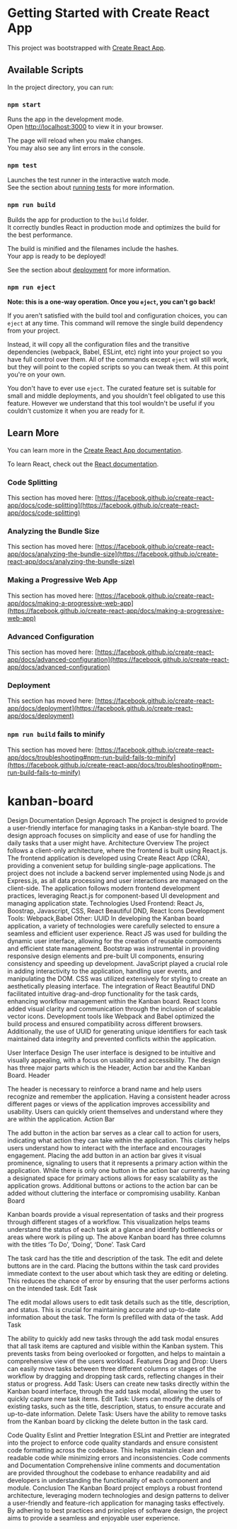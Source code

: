 # Getting Started with Create React App

This project was bootstrapped with [Create React App](https://github.com/facebook/create-react-app).

## Available Scripts

In the project directory, you can run:

### `npm start`

Runs the app in the development mode.\
Open [http://localhost:3000](http://localhost:3000) to view it in your browser.

The page will reload when you make changes.\
You may also see any lint errors in the console.

### `npm test`

Launches the test runner in the interactive watch mode.\
See the section about [running tests](https://facebook.github.io/create-react-app/docs/running-tests) for more information.

### `npm run build`

Builds the app for production to the `build` folder.\
It correctly bundles React in production mode and optimizes the build for the best performance.

The build is minified and the filenames include the hashes.\
Your app is ready to be deployed!

See the section about [deployment](https://facebook.github.io/create-react-app/docs/deployment) for more information.

### `npm run eject`

**Note: this is a one-way operation. Once you `eject`, you can't go back!**

If you aren't satisfied with the build tool and configuration choices, you can `eject` at any time. This command will remove the single build dependency from your project.

Instead, it will copy all the configuration files and the transitive dependencies (webpack, Babel, ESLint, etc) right into your project so you have full control over them. All of the commands except `eject` will still work, but they will point to the copied scripts so you can tweak them. At this point you're on your own.

You don't have to ever use `eject`. The curated feature set is suitable for small and middle deployments, and you shouldn't feel obligated to use this feature. However we understand that this tool wouldn't be useful if you couldn't customize it when you are ready for it.

## Learn More

You can learn more in the [Create React App documentation](https://facebook.github.io/create-react-app/docs/getting-started).

To learn React, check out the [React documentation](https://reactjs.org/).

### Code Splitting

This section has moved here: [https://facebook.github.io/create-react-app/docs/code-splitting](https://facebook.github.io/create-react-app/docs/code-splitting)

### Analyzing the Bundle Size

This section has moved here: [https://facebook.github.io/create-react-app/docs/analyzing-the-bundle-size](https://facebook.github.io/create-react-app/docs/analyzing-the-bundle-size)

### Making a Progressive Web App

This section has moved here: [https://facebook.github.io/create-react-app/docs/making-a-progressive-web-app](https://facebook.github.io/create-react-app/docs/making-a-progressive-web-app)

### Advanced Configuration

This section has moved here: [https://facebook.github.io/create-react-app/docs/advanced-configuration](https://facebook.github.io/create-react-app/docs/advanced-configuration)

### Deployment

This section has moved here: [https://facebook.github.io/create-react-app/docs/deployment](https://facebook.github.io/create-react-app/docs/deployment)

### `npm run build` fails to minify

This section has moved here: [https://facebook.github.io/create-react-app/docs/troubleshooting#npm-run-build-fails-to-minify](https://facebook.github.io/create-react-app/docs/troubleshooting#npm-run-build-fails-to-minify)
# kanban-board

Design Documentation
Design Approach
The project is designed to provide a user-friendly interface for managing tasks in a Kanban-style board. The design approach focuses on simplicity and ease of use for handling the daily tasks that a user might have.
Architecture Overview
The project follows a client-only architecture, where the frontend is built using React.js. The frontend application is developed using Create React App (CRA), providing a convenient setup for building single-page applications. The project does not include a backend server implemented using Node.js and Express.js, as all data processing and user interactions are managed on the client-side. The application follows modern frontend development practices, leveraging React.js for component-based UI development and managing application state.
Technologies Used
Frontend: React Js, Boostrap, Javascript, CSS, React Beautiful DND, React Icons
Development Tools: Webpack,Babel
Other: UUID
In developing the Kanban board application, a variety of technologies were carefully selected to ensure a seamless and efficient user experience. React JS was used for building the dynamic user interface, allowing for the creation of reusable components and efficient state management. Bootstrap was instrumental in providing responsive design elements and pre-built UI components, ensuring consistency and speeding up development. JavaScript played a crucial role in adding interactivity to the application, handling user events, and manipulating the DOM. CSS was utilized extensively for styling  to create an aesthetically pleasing interface. The integration of React Beautiful DND facilitated intuitive drag-and-drop functionality for the task cards, enhancing workflow management within the Kanban board. React Icons added visual clarity and communication through the inclusion of scalable vector icons. Development tools like Webpack and Babel optimized the build process and ensured compatibility across different browsers. Additionally, the use of UUID for generating unique identifiers for each task maintained data integrity and prevented conflicts within the application.

User Interface Design
The user interface is designed to be intuitive and visually appealing, with a focus on usability and accessibility. The design has three major parts which is the Header, Action bar and the Kanban Board.
Header

The header is necessary to reinforce a brand name and help users recognize and remember the application. Having a consistent header across different pages or views of the application improves accessibility and usability. Users can quickly orient themselves and understand where they are within the application.
Action Bar

The add button in the action bar serves as a clear call to action for users, indicating what action they can take within the application. This clarity helps users understand how to interact with the interface and encourages engagement. Placing the add button in an action bar gives it visual prominence, signaling to users that it represents a primary action within the application. While there is only one button in the action bar currently, having a designated space for primary actions allows for easy scalability as the application grows. Additional buttons or actions to the action bar can be added without cluttering the interface or compromising usability.
Kanban Board

Kanban boards provide a visual representation of tasks and their progress through different stages of a workflow. This visualization helps teams understand the status of each task at a glance and identify bottlenecks or areas where work is piling up. The above Kanban board has three columns with the titles ‘To Do’, ‘Doing’, ‘Done’.
Task Card

The task card has the title and description of the task. The edit and delete buttons are in the card. Placing the buttons within the task card provides immediate context to the user about which task they are editing or deleting. This reduces the chance of error by ensuring that the user performs actions on the intended task.
Edit Task


The edit modal allows users to edit task details such as the title, description, and status. This is crucial for maintaining accurate and up-to-date information about the task. The form Is prefilled with data of the task.
Add Task

The ability to quickly add new tasks through the add task modal ensures that all task items are captured and visible within the Kanban system. This prevents tasks from being overlooked or forgotten, and helps to  maintain a comprehensive view of the users workload.
Features
Drag and Drop: Users can easily move tasks between three different columns or stages of the workflow by dragging and dropping task cards, reflecting changes in their status or progress.
Add Task: Users can create new tasks directly within the Kanban board interface, through the add task modal, allowing the user to quickly capture new task items.
Edit Task: Users can modify the details of existing tasks, such as the title, description, status, to ensure accurate and up-to-date information.
Delete Task: Users have the ability to remove tasks from the Kanban board by clicking the delete button in the task card.

Code Quality
Eslint and Prettier Integration
ESLint and Prettier are integrated into the project to enforce code quality standards and ensure consistent code formatting across the codebase. This helps maintain clean and readable code while minimizing errors and inconsistencies.
Code comments and Documentation
Comprehensive inline comments and documentation are provided throughout the codebase to enhance readability and aid developers in understanding the functionality of each component and module.
Conclusion
The Kanban Board project employs a robust frontend architecture, leveraging modern technologies and design patterns to deliver a user-friendly and feature-rich application for managing tasks effectively. By adhering to best practices and principles of software design, the project aims to provide a seamless and enjoyable user experience.

